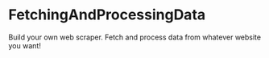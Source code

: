 # FetchingAndProcessingData

Build your own web scraper. Fetch and process data from whatever website you want! 
